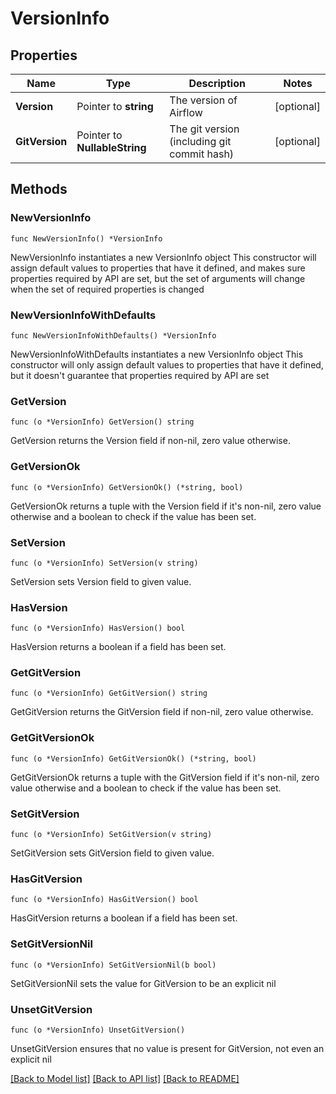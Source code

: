 <!--
 Licensed to the Apache Software Foundation (ASF) under one
 or more contributor license agreements.  See the NOTICE file
 distributed with this work for additional information
 regarding copyright ownership.  The ASF licenses this file
 to you under the Apache License, Version 2.0 (the
 "License"); you may not use this file except in compliance
 with the License.  You may obtain a copy of the License at

   http://www.apache.org/licenses/LICENSE-2.0

 Unless required by applicable law or agreed to in writing,
 software distributed under the License is distributed on an
 "AS IS" BASIS, WITHOUT WARRANTIES OR CONDITIONS OF ANY
 KIND, either express or implied.  See the License for the
 specific language governing permissions and limitations
 under the License.
 -->

# VersionInfo

## Properties

Name | Type | Description | Notes
------------ | ------------- | ------------- | -------------
**Version** | Pointer to **string** | The version of Airflow | [optional] 
**GitVersion** | Pointer to **NullableString** | The git version (including git commit hash) | [optional] 

## Methods

### NewVersionInfo

`func NewVersionInfo() *VersionInfo`

NewVersionInfo instantiates a new VersionInfo object
This constructor will assign default values to properties that have it defined,
and makes sure properties required by API are set, but the set of arguments
will change when the set of required properties is changed

### NewVersionInfoWithDefaults

`func NewVersionInfoWithDefaults() *VersionInfo`

NewVersionInfoWithDefaults instantiates a new VersionInfo object
This constructor will only assign default values to properties that have it defined,
but it doesn't guarantee that properties required by API are set

### GetVersion

`func (o *VersionInfo) GetVersion() string`

GetVersion returns the Version field if non-nil, zero value otherwise.

### GetVersionOk

`func (o *VersionInfo) GetVersionOk() (*string, bool)`

GetVersionOk returns a tuple with the Version field if it's non-nil, zero value otherwise
and a boolean to check if the value has been set.

### SetVersion

`func (o *VersionInfo) SetVersion(v string)`

SetVersion sets Version field to given value.

### HasVersion

`func (o *VersionInfo) HasVersion() bool`

HasVersion returns a boolean if a field has been set.

### GetGitVersion

`func (o *VersionInfo) GetGitVersion() string`

GetGitVersion returns the GitVersion field if non-nil, zero value otherwise.

### GetGitVersionOk

`func (o *VersionInfo) GetGitVersionOk() (*string, bool)`

GetGitVersionOk returns a tuple with the GitVersion field if it's non-nil, zero value otherwise
and a boolean to check if the value has been set.

### SetGitVersion

`func (o *VersionInfo) SetGitVersion(v string)`

SetGitVersion sets GitVersion field to given value.

### HasGitVersion

`func (o *VersionInfo) HasGitVersion() bool`

HasGitVersion returns a boolean if a field has been set.

### SetGitVersionNil

`func (o *VersionInfo) SetGitVersionNil(b bool)`

 SetGitVersionNil sets the value for GitVersion to be an explicit nil

### UnsetGitVersion
`func (o *VersionInfo) UnsetGitVersion()`

UnsetGitVersion ensures that no value is present for GitVersion, not even an explicit nil

[[Back to Model list]](../README.md#documentation-for-models) [[Back to API list]](../README.md#documentation-for-api-endpoints) [[Back to README]](../README.md)


